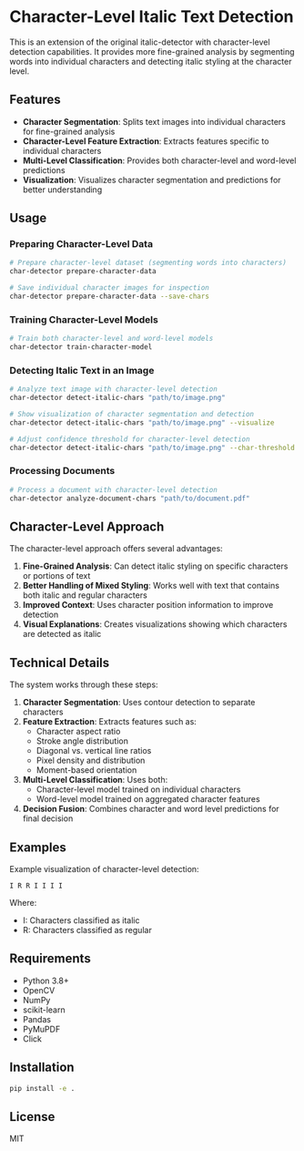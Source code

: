 # Character-Level Italic Text Detection

This is an extension of the original italic-detector with character-level detection capabilities. It provides more fine-grained analysis by segmenting words into individual characters and detecting italic styling at the character level.

## Features

- **Character Segmentation**: Splits text images into individual characters for fine-grained analysis
- **Character-Level Feature Extraction**: Extracts features specific to individual characters
- **Multi-Level Classification**: Provides both character-level and word-level predictions
- **Visualization**: Visualizes character segmentation and predictions for better understanding

## Usage

### Preparing Character-Level Data

```bash
# Prepare character-level dataset (segmenting words into characters)
char-detector prepare-character-data

# Save individual character images for inspection
char-detector prepare-character-data --save-chars
```

### Training Character-Level Models

```bash
# Train both character-level and word-level models
char-detector train-character-model
```

### Detecting Italic Text in an Image

```bash
# Analyze text image with character-level detection
char-detector detect-italic-chars "path/to/image.png"

# Show visualization of character segmentation and detection
char-detector detect-italic-chars "path/to/image.png" --visualize

# Adjust confidence threshold for character-level detection
char-detector detect-italic-chars "path/to/image.png" --char-threshold 0.65
```

### Processing Documents

```bash
# Process a document with character-level detection
char-detector analyze-document-chars "path/to/document.pdf"
```

## Character-Level Approach

The character-level approach offers several advantages:

1. **Fine-Grained Analysis**: Can detect italic styling on specific characters or portions of text
2. **Better Handling of Mixed Styling**: Works well with text that contains both italic and regular characters
3. **Improved Context**: Uses character position information to improve detection
4. **Visual Explanations**: Creates visualizations showing which characters are detected as italic

## Technical Details

The system works through these steps:

1. **Character Segmentation**: Uses contour detection to separate characters
2. **Feature Extraction**: Extracts features such as:
   - Character aspect ratio
   - Stroke angle distribution
   - Diagonal vs. vertical line ratios
   - Pixel density and distribution
   - Moment-based orientation
3. **Multi-Level Classification**: Uses both:
   - Character-level model trained on individual characters
   - Word-level model trained on aggregated character features
4. **Decision Fusion**: Combines character and word level predictions for final decision

## Examples

Example visualization of character-level detection:

```
I R R I I I I
```

Where:
- I: Characters classified as italic
- R: Characters classified as regular

## Requirements

- Python 3.8+
- OpenCV
- NumPy
- scikit-learn
- Pandas
- PyMuPDF
- Click

## Installation

```bash
pip install -e .
```

## License

MIT